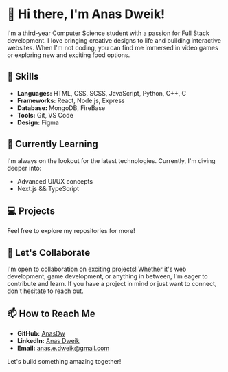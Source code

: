 # 👋 Hi there, I'm Anas Dweik! 

I'm a third-year Computer Science student with a passion for Full Stack development. I love bringing creative designs to life and building interactive websites. When I'm not coding, you can find me immersed in video games or exploring new and exciting food options.

## 🔧 Skills

- **Languages:** HTML, CSS, SCSS, JavaScript, Python, C++, C
- **Frameworks:** React, Node.js, Express
- **Database:** MongoDB, FireBase
- **Tools:** Git, VS Code
- **Design:** Figma

## 🌱 Currently Learning

I'm always on the lookout for the latest technologies. Currently, I'm diving deeper into:

- Advanced UI/UX concepts
- Next.js && TypeScript


## 💻 Projects

Feel free to explore my repositories for more!


## 🤝 Let's Collaborate

I'm open to collaboration on exciting projects! Whether it's web development, game development, or anything in between, I'm eager to contribute and learn. If you have a project in mind or just want to connect, don't hesitate to reach out.

## 📫 How to Reach Me

- **GitHub:** [AnasDw](https://github.com/AnasDw)
- **LinkedIn:** [Anas Dweik](www.linkedin.com/in/anasdweik)
- **Email:** anas.e.dweik@gmail.com

Let's build something amazing together!
